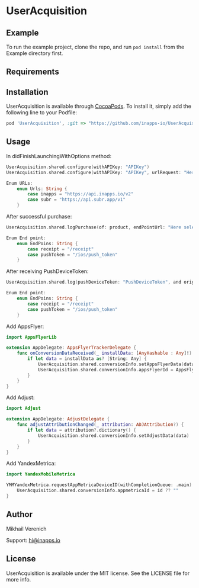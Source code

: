 # UserAcquisition

## Example

To run the example project, clone the repo, and run `pod install` from the Example directory first.

## Requirements

## Installation

UserAcquisition is available through [CocoaPods](https://cocoapods.org). To install
it, simply add the following line to your Podfile:

```ruby
pod 'UserAcquisition', :git => "https://github.com/inapps-io/UserAcquisition.git"
```

## Usage
In didFinishLaunchingWithOptions method:
```swift
UserAcquisition.shared.configure(withAPIKey: "APIKey")
UserAcquisition.shared.configure(withAPIKey: "APIKey", urlRequest: "Here select URL from Enum or enter your")

Enum URLs:
    enum Urls: String {
        case inapps = "https://api.inapps.io/v2"
        case subr = "https://api.subr.app/v1"
    }
```
After successful purchase:
```swift
UserAcquisition.shared.logPurchase(of: product, endPointUrl: "Here select end point from Enum or enter your")

Enum End point:
    enum EndPoins: String {
        case receipt = "/receipt"
        case pushToken = "/ios/push_token"
    }
```
After receiving PushDeviceToken:
```swift
UserAcquisition.shared.log(pushDeviceToken: "PushDeviceToken", and originaTransactionID: "OriginalTransactionID", endPointUrl: "Here select end point from Enum or enter your")

Enum End point:
    enum EndPoins: String {
        case receipt = "/receipt"
        case pushToken = "/ios/push_token"
    }
```
Add AppsFlyer:
```swift
import AppsFlyerLib

extension AppDelegate: AppsFlyerTrackerDelegate {
    func onConversionDataReceived(_ installData: [AnyHashable : Any]!) {
        if let data = installData as? [String: Any] {
            UserAcquisition.shared.conversionInfo.setAppsFlyerData(data)
            UserAcquisition.shared.conversionInfo.appsFlyerId = AppsFlyerTracker.shared().getAppsFlyerUID() ?? ""
        }
    }
}
```
Add Adjust:
```swift
import Adjust

extension AppDelegate: AdjustDelegate {
    func adjustAttributionChanged(_ attribution: ADJAttribution?) {
        if let data = attribution?.dictionary() {
            UserAcquisition.shared.conversionInfo.setAdjustData(data)
        }
    }
}
```
Add YandexMetrica:
```swift
import YandexMobileMetrica

YMMYandexMetrica.requestAppMetricaDeviceID(withCompletionQueue: .main) { [unowned self] id, error in
    UserAcquisition.shared.conversionInfo.appmetricaId = id ?? ""
}
```

## Author

Mikhail Verenich

Support:
hi@inapps.io

## License

UserAcquisition is available under the MIT license. See the LICENSE file for more info.
